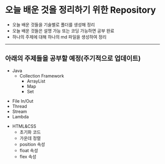 # 오늘 배운 것을 정리하기 위한 Repository
 - 오늘 배운 것들을 기술별로 폴더를 생성해 정리
 - 오늘 배운 것들은 설명 가능 또는 코딩 가능하면 공부 완료
 - 하나의 주제에 대해 하나의 md 파일을 생성하여 정리

*********************************************************************************

## 아래의 주제들을 공부할 예정(주기적으로 업데이트)
 * Java
   - Collection Framework
     + ArrayList
     + Map
     + Set
  - File In/Out
  - Thread
  - Stream
  - Lambda

* HTML&CSS
  - 초기화 코드
  - 가운데 정렬
  - position 속성
  - float 속성
  - flex 속성

